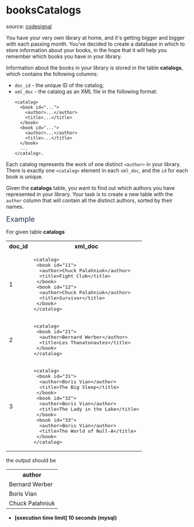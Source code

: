 # booksCatalogs

source: [codesignal](https://app.codesignal.com/arcade/db/specialties/GvJFyTbHdFqWtXTxc)

<p>You have your very own library at home, and it's getting bigger and bigger with each passing month. You've decided to create a database in which to store information about your books, in the hope that it will help you remember which books you have in your library.</p>
<p>Information about the books in your library is stored in the table <strong>catalogs</strong>, which contains the following columns:</p>
<ul>
<li><code>doc_id</code> - the unique ID of the catalog;</li>
<li><code>xml_doc</code> - the catalog as an XML file in the following format:<pre><code>&lt;catalog&gt;
  &lt;book id="..."&gt;
    &lt;author&gt;...&lt;/author&gt;
    &lt;title&gt;...&lt;/title&gt;
  &lt;/book&gt;
  &lt;book id="..."&gt;
    &lt;author&gt;...&lt;/author&gt;
    &lt;title&gt;...&lt;/title&gt;
  &lt;/book&gt;
  ...
&lt;/catalog&gt;.
</code></pre>
</li>
</ul>
<p>Each catalog represents the work of one distinct <code>&lt;author&gt;</code> in your library. There is exactly one <code>&lt;catalog&gt;</code> element in each <code>xml_doc</code>, and the <code>id</code> for each book is unique.</p>
<p>Given the <strong>catalogs</strong> table, you want to find out which authors you have represented in your library. Your task is to create a new table with the <code>author</code> column that will contain all the distinct authors, sorted by their names.</p>
<p><span class="markdown--header" style="color:#2b3b52;font-size:1.4em">Example</span></p>
<p>For given table <strong>catalogs</strong></p>
<table>
<tbody><tr>
<th>doc_id</th>
<th>xml_doc</th>
</tr>
<tr>
<td>1</td>
<td><pre>&lt;catalog&gt;
 &lt;book id="11"&gt;
  &lt;author&gt;Chuck Palahniuk&lt;/author&gt;
  &lt;title&gt;Fight Club&lt;/title&gt;
 &lt;/book&gt;
 &lt;book id="12"&gt;
  &lt;author&gt;Chuck Palahniuk&lt;/author&gt;
  &lt;title&gt;Survivor&lt;/title&gt;
 &lt;/book&gt;
&lt;/catalog&gt;</pre></td>
</tr>
<tr>
<td>2</td>
<td><pre>&lt;catalog&gt;
 &lt;book id="21"&gt;
  &lt;author&gt;Bernard Werber&lt;/author&gt;
  &lt;title&gt;Les Thanatonautes&lt;/title&gt;
 &lt;/book&gt;
&lt;/catalog&gt;</pre></td>
</tr>
<tr>
<td>3</td>
<td><pre>&lt;catalog&gt;
 &lt;book id="31"&gt;
  &lt;author&gt;Boris Vian&lt;/author&gt;
  &lt;title&gt;The Big Sleep&lt;/title&gt;
 &lt;/book&gt;
 &lt;book id="32"&gt;
  &lt;author&gt;Boris Vian&lt;/author&gt;
  &lt;title&gt;The Lady in the Lake&lt;/title&gt;
 &lt;/book&gt;
 &lt;book id="33"&gt;
  &lt;author&gt;Boris Vian&lt;/author&gt;
  &lt;title&gt;The World of Null-A&lt;/title&gt;
 &lt;/book&gt;
&lt;/catalog&gt;</pre></td>
</tr>
</tbody></table>
<p>the output should be</p>
<table>
<tbody><tr>
<th>author</th>
</tr>
<tr>
<td>Bernard Werber</td>
</tr>
<tr>
<td>Boris Vian</td>
</tr>
<tr>
<td>Chuck Palahniuk</td>
</tr>
</tbody></table>
<ul>
<li><strong>[execution time limit] 10 seconds (mysql)</strong></li>
</ul>

